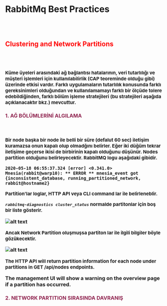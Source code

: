 <h1><strong>RabbitMq  Best Practices <strong></h1><br>


<br>

<h2 style=color:red;><storng>Clustering and Network Partitions</strong><h2>
<br>
<p style=font-size:15px;>Küme üyeleri arasındaki ağ bağlantısı hatalarının, veri tutarlılığı ve müşteri işlemleri için kullanılabilirlik (CAP teoreminde olduğu gibi) üzerinde etkisi vardır. Farklı uygulamaların tutarlılık konusunda farklı gereksinimleri olduğundan ve kullanılamamayı farklı bir ölçüde tolere edebildiğinden, farklı bölüm işleme stratejileri (bu stratejileri aşağıda açıklanacaktır bkz.) mevcuttur.</p>

<h3 style=color:#902550;>
<strong>1. AĞ BÖLÜMLERİNİ ALGILAMA</strong><h3>
<br>

<p style=font-size:15px;>Bir node başka bir node ile belli bir süre (defalut 60 sec) iletişim kuramazsa onun kapalı olup olmadğını belirler. Eğer iki düğüm tekrar iletişime geçerse ikisi de birbirinin kapalı olduğunu düşünür. Nodes partition olduğunu belirleyecektir. RabbitMQ logu aşağıdaki gibidir.</p>

    2020-05-18 06:55:37.324 [error] <0.341.0> Mnesia(rabbit@warp10): ** ERROR ** mnesia_event got {inconsistent_database, running_partitioned_network, rabbit@hostname2}


<p style=font-size:15px;> Partition'lar loglar, HTTP API veya CLI command lar ile belirleneblir.</p>

<p style=font-size:15px;> <i>  <code>rabbitmq-diagnostics cluster_status</code> </i>normalde partitonlar için boş bir liste gösterir.

![alt text](https://github.com/Sallihkilic/rabbitmqimg/blob/master/images/2023-03-16%2007_21_33-Clustering%20and%20Network%20Partitions%20—%20RabbitMQ.png?raw=true)


<p style=font-size:15px;> Ancak Network Partition oluşmuşsa partiton lar ile ilgili bilgiler böyle gözükecektir.</p>


![alt text](https://github.com/Sallihkilic/rabbitmqimg/blob/master/images/2023-03-16%2007_45_47-Clustering%20and%20Network%20Partitions%20—%20RabbitMQ.png?raw=true)


<p style=font-size:15px;>The HTTP API will return partition information for each node under partitions in GET /api/nodes endpoints.

The management UI will show a warning on the overview page if a partition has occurred.

 </p>

<h3 style=color:#902550;>
<strong>2. NETWORK PARTITION SIRASINDA DAVRANIŞ</strong><h3>
<br>

<p> </p>


